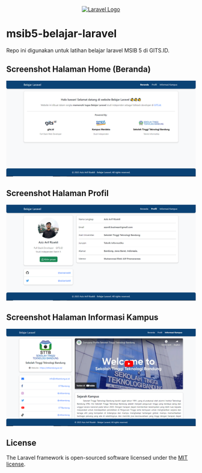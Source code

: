 <p align="center"><a href="https://laravel.com" target="_blank"><img src="https://raw.githubusercontent.com/laravel/art/master/logo-lockup/5%20SVG/2%20CMYK/1%20Full%20Color/laravel-logolockup-cmyk-red.svg" width="400" alt="Laravel Logo"></a></p>

# msib5-belajar-laravel
Repo ini digunakan untuk latihan belajar laravel MSIB 5 di GITS.ID.

## Screenshot Halaman Home (Beranda)
![Tampilan Home](public/assets/images/home-page.png)
## Screenshot Halaman Profil
![Tampilan Profile](public/assets/images/profile-page.png)
## Screenshot Halaman Informasi Kampus
![Tampilan Campus](public/assets/images/campus-page.png)

## License
The Laravel framework is open-sourced software licensed under the [MIT license](https://opensource.org/licenses/MIT).
